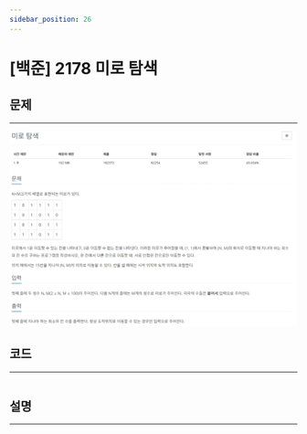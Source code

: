 ```yaml
---
sidebar_position: 26
---
```


# [백준] 2178 미로 탐색

## 문제

---

![Alt text](./img/1-30/image26.png)



## 코드

---

```python

```

## 설명

---

